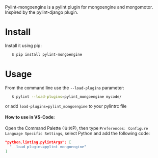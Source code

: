 Pylint-mongoengine is a pylint plugin for mongoengine and mongomotor. Inspired
by the pylint-django plugin.


Install
=======

Install it using pip:

```sh
   $ pip install pylint-mongoengine
```


Usage
=====

From the command line use the ``--load-plugins`` parameter:

```sh
   $ pylint --load-plugins=pylint_mongoengine mycode/
```

or add ``load-plugins=pylint_mongoengine`` to your pylintrc file

#### How to use in VS-Code:
Open the Command Palette (⇧⌘P), then type `Preferences: Configure Language Specific Settings`, select Python and add the following code:

```json
"python.linting.pylintArgs": [
  "--load-plugins=pylint-mongoengine"
]
```
